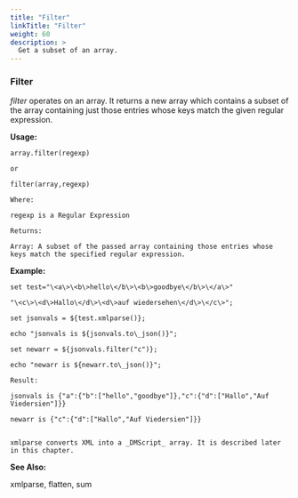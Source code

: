 ```yaml
---
title: "Filter"
linkTitle: "Filter"
weight: 60
description: >
  Get a subset of an array. 
---
```


### Filter

_filter_ operates on an array. It returns a new array which contains a subset of the array containing just those entries whose keys match the given regular expression.


**Usage:**
~~~
array.filter(regexp)

or

filter(array,regexp)

Where:

regexp is a Regular Expression

Returns:

Array: A subset of the passed array containing those entries whose keys match the specified regular expression.
~~~

**Example:**
~~~
set test="\<a\>\<b\>hello\</b\>\<b\>goodbye\</b\>\</a\>"

"\<c\>\<d\>Hallo\</d\>\<d\>auf wiedersehen\</d\>\</c\>";

set jsonvals = ${test.xmlparse()};

echo "jsonvals is ${jsonvals.to\_json()}";

set newarr = ${jsonvals.filter("c")};

echo "newarr is ${newarr.to\_json()}";

Result:

jsonvals is {"a":{"b":["hello","goodbye"]},"c":{"d":["Hallo","Auf Viedersien"]}}

newarr is {"c":{"d":["Hallo","Auf Viedersien"]}}


xmlparse converts XML into a _DMScript_ array. It is described later in this chapter.

~~~


**See Also:**

xmlparse, flatten, sum
